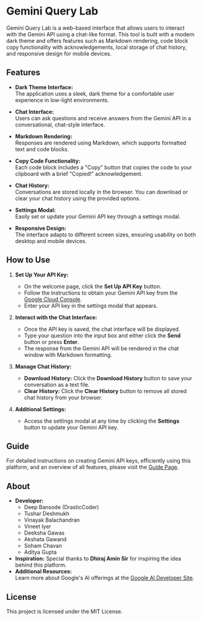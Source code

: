 # Gemini Query Lab

Gemini Query Lab is a web-based interface that allows users to interact with the Gemini API using a chat-like format. This tool is built with a modern dark theme and offers features such as Markdown rendering, code block copy functionality with acknowledgements, local storage of chat history, and responsive design for mobile devices.

## Features

- **Dark Theme Interface:**  
  The application uses a sleek, dark theme for a comfortable user experience in low-light environments.

- **Chat Interface:**  
  Users can ask questions and receive answers from the Gemini API in a conversational, chat-style interface.

- **Markdown Rendering:**  
  Responses are rendered using Markdown, which supports formatted text and code blocks.

- **Copy Code Functionality:**  
  Each code block includes a "Copy" button that copies the code to your clipboard with a brief "Copied!" acknowledgement.

- **Chat History:**  
  Conversations are stored locally in the browser. You can download or clear your chat history using the provided options.

- **Settings Modal:**  
  Easily set or update your Gemini API key through a settings modal.

- **Responsive Design:**  
  The interface adapts to different screen sizes, ensuring usability on both desktop and mobile devices.

## How to Use

1. **Set Up Your API Key:**

   - On the welcome page, click the **Set Up API Key** button.
   - Follow the instructions to obtain your Gemini API key from the [Google Cloud Console](https://console.cloud.google.com).
   - Enter your API key in the settings modal that appears.

2. **Interact with the Chat Interface:**

   - Once the API key is saved, the chat interface will be displayed.
   - Type your question into the input box and either click the **Send** button or press **Enter**.
   - The response from the Gemini API will be rendered in the chat window with Markdown formatting.

3. **Manage Chat History:**

   - **Download History:** Click the **Download History** button to save your conversation as a text file.
   - **Clear History:** Click the **Clear History** button to remove all stored chat history from your browser.

4. **Additional Settings:**
   - Access the settings modal at any time by clicking the **Settings** button to update your Gemini API key.

## Guide

For detailed instructions on creating Gemini API keys, efficiently using this platform, and an overview of all features, please visit the [Guide Page](guide.html).

## About

- **Developer:** 
  * Deep Bansode (DrasticCoder)
  * Tushar Deshmukh
  * Vinayak Balachandran
  * Vineet Iyer
  * Deeksha Gawas
  * Akshata Gawand
  * Soham Chavan
  * Aditya Gupta
- **Inspiration:** Special thanks to **Dhiraj Amin Sir** for inspiring the idea behind this platform.
- **Additional Resources:**  
  Learn more about Google's AI offerings at the [Google AI Developer Site](https://ai.google.dev/).

## License

This project is licensed under the MIT License.

